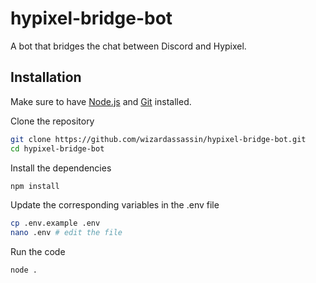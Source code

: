 # hypixel-bridge-bot
A bot that bridges the chat between Discord and Hypixel.

## Installation

Make sure to have [Node.js](https://nodejs.org/) and [Git](https://git-scm.com/) installed.

Clone the repository

```bash
git clone https://github.com/wizardassassin/hypixel-bridge-bot.git
cd hypixel-bridge-bot
```

Install the dependencies

```bash
npm install
```

Update the corresponding variables in the .env file

```bash
cp .env.example .env
nano .env # edit the file
```

Run the code

```bash
node .
```
